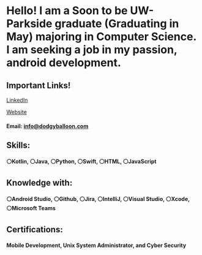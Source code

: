 # Hello! I am a Soon to be UW-Parkside graduate (Graduating in May) majoring in Computer Science. I am seeking a job in my passion, android development.

## Important Links!

[LinkedIn]   

[Website] 

#### Email: info@dodgyballoon.com

## Skills:
#### ⚪Kotlin, ⚪Java, ⚪Python, ⚪Swift, ⚪HTML, ⚪JavaScript

## Knowledge with:
#### ⚪Android Studio, ⚪Github, ⚪Jira, ⚪IntelliJ, ⚪Visual Studio, ⚪Xcode, ⚪Microsoft Teams

## Certifications: 
#### Mobile Development, Unix System Administrator, and Cyber Security

[Website]: https://dodgyballoon.com
[LinkedIn]: https://www.linkedin.com/in/adam-dodson001/
